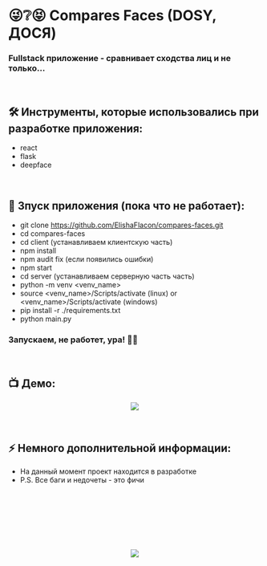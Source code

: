 <h1> 
     😜❔😝 Compares Faces (DOSY, ДОСЯ)
</h1>

<h3>
Fullstack приложение - сравнивает сходства лиц и не только...
</h3>


</br>



<h2>
  🛠️ Инструменты, которые использовались при разработке приложения:
</h2>

- react
- flask
- deepface



</br>



<h2>
  🚀 Зпуск приложения (пока что не работает):
</h2>

- git clone https://github.com/ElishaFlacon/compares-faces.git
- cd compares-faces
- cd client (устанавливаем клиентскую часть)
- npm install
- npm audit fix (если появились ошибки)
- npm start
- cd server (устанавливаем серверную часть часть)
- python -m venv <venv_name>
- source <venv_name>/Scripts/activate (linux) or <venv_name>/Scripts/activate (windows)
- pip install -r ./requirements.txt
- python main.py
<h3>
    Запускаем, не работет, ура! 🗿🚬
</h3>



</br>



<h2>
 📺 Демо:
</h2>

<p align="center">
  <img src="https://user-images.githubusercontent.com/83610362/231952973-0242a2d9-ac82-4c68-931a-361c81c1d0e4.gif"/>
</p>



</br>



<h2>
⚡ Немного дополнительной информации:
</h2>

- На данный момент проект находится в разработке
- P.S. Все баги и недочеты - это фичи




<br/>
<br/>
<br/>
<br/>
<br/>
<br/>



<p align="center">
  <img src="https://capsule-render.vercel.app/api?type=waving&color=d179b8&height=64&section=footer"/>
</p>



